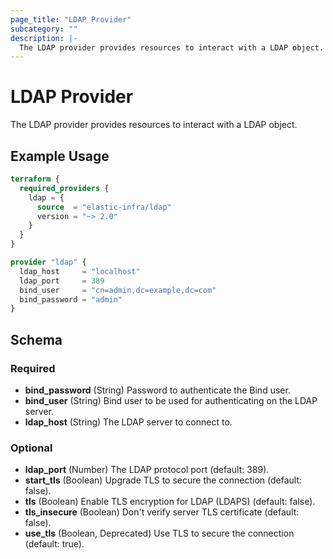 ```yaml
---
page_title: "LDAP Provider"
subcategory: ""
description: |-
  The LDAP provider provides resources to interact with a LDAP object.
---
```


# LDAP Provider

The LDAP provider provides resources to interact with a LDAP object.

## Example Usage

```terraform
terraform {
  required_providers {
    ldap = {
      source  = "elastic-infra/ldap"
      version = "~> 2.0"
    }
  }
}

provider "ldap" {
  ldap_host     = "localhost"
  ldap_port     = 389
  bind_user     = "cn=admin,dc=example,dc=com"
  bind_password = "admin"
}
```

<!-- schema generated by tfplugindocs -->
## Schema

### Required

- **bind_password** (String) Password to authenticate the Bind user.
- **bind_user** (String) Bind user to be used for authenticating on the LDAP server.
- **ldap_host** (String) The LDAP server to connect to.

### Optional

- **ldap_port** (Number) The LDAP protocol port (default: 389).
- **start_tls** (Boolean) Upgrade TLS to secure the connection (default: false).
- **tls** (Boolean) Enable TLS encryption for LDAP (LDAPS) (default: false).
- **tls_insecure** (Boolean) Don't verify server TLS certificate (default: false).
- **use_tls** (Boolean, Deprecated) Use TLS to secure the connection (default: true).
